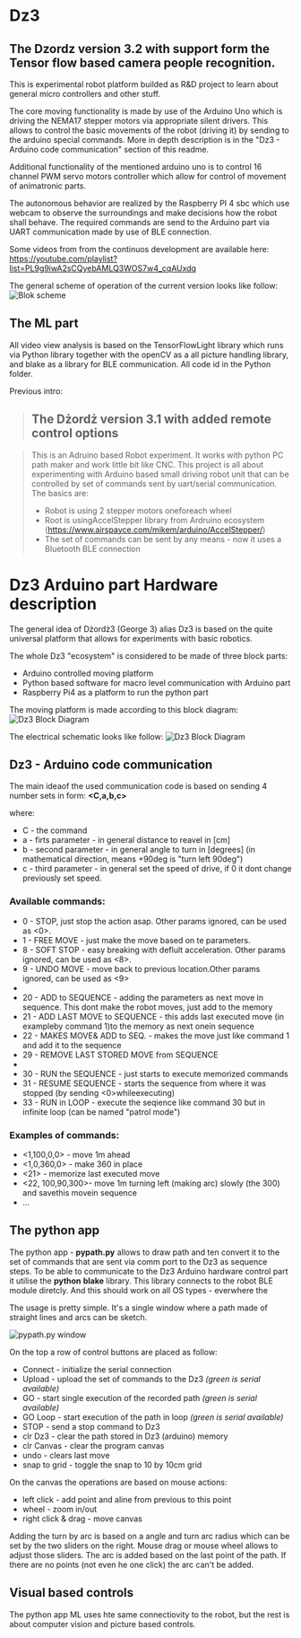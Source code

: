 # Dz3 

## The Dzordz version 3.2 with support form the Tensor flow based camera people recognition.

This is experimental robot platform builded as R&D project to learn about general micro controllers and other stuff. 

The core moving functionality is made by use of the Arduino Uno which is driving the NEMA17 stepper motors via appropriate silent drivers. 
This allows to control the basic movements of the robot (driving it) by sending to the arduino special commands. More in depth description is in the "Dz3 - Arduino code communication" section of this readme. 

Additional functionality of the mentioned arduino uno is to control 16 channel PWM servo motors controller which allow for control of movement of animatronic parts.

The autonomous behavior are realized by the Raspberry PI 4 sbc which use webcam to observe the surroundings and make decisions how the robot shall behave. The required commands are send to the Arduino part via UART communication made by use of BLE connection. 

Some videos from from the continuos development are available here:
https://youtube.com/playlist?list=PL9g9iwA2sCQyebAMLQ3WOS7w4_cqAUxdq

The general scheme of operation of the current version looks like follow:
![Blok scheme](img/IMG_4066.JPG)

## The ML part

All video view analysis is based on the TensorFlowLight library which runs via Python library together with the openCV as a all picture handling library, and blake as a library for BLE communication. All code id in the Python folder. 

Previous intro:
>## The Dżordż version 3.1 with added remote control options

>This is an Adruino based Robot experiment. It works with python PC path maker and work little bit like CNC. 
This project is all about experimenting with Arduino based small driving robot unit that can be controlled by set of commands sent by uart/serial communication.
The basics are:
>- Robot is using 2 stepper motors oneforeach wheel
>- Root is usingAccelStepper library from Ardruino ecosystem (https://www.airspayce.com/mikem/arduino/AccelStepper/) 
>- The set of commands can be sent by any means - now it uses a Bluetooth BLE connection 

# Dz3 Arduino part Hardware description

The general idea of Dżordż3 (George 3) alias Dz3 is based on the quite universal platform that allows for experiments with basic robotics.

The whole Dz3 "ecosystem" is considered to be made of three block parts:
- Arduino controlled moving platform
- Python based software for macro level communication with Arduino part
- Raspberry Pi4 as a platform to run the python part

The moving platform is made according to this block diagram:
![Dz3 Block Diagram](img/Dz3-Arduino-block.png)


The electrical schematic looks like follow:
![Dz3 Block Diagram](img/Schematic_Dz3-Dzordz3-robotplatform01.png)




## Dz3 - Arduino code communication

The main ideaof the used communication code is based on sending 4 number sets in form:
**<C,a,b,c>**

where:

- C - the command
- a - firts parameter - in general distance to reavel in [cm]
- b - second parameter - in general angle to turn in [degrees] (in mathematical direction, means +90deg is "turn left 90deg")
- c - third parameter - in general set the speed of drive, if 0 it dont change previously set speed.

### Available commands:
- 0 - STOP, just stop the action asap. Other params ignored, can be used as <0>.
- 1 - FREE MOVE - just make the move based on te parameters.
- 8 - SOFT STOP - easy breaking with deflult acceleration. Other params ignored, can be used as <8>.
- 9 - UNDO  MOVE - move back to previous location.Other params ignored, can be used as <9>
- 
- 20 - ADD to SEQUENCE - adding the parameters as next move in sequence. This dont make the robot moves, just add to the memory
- 21 - ADD LAST MOVE to SEQUENCE - this adds last executed move (in exampleby command 1)to the memory as next onein sequence
- 22 - MAKES MOVE& ADD to SEQ. - makes the move just like command 1 and add it to the sequence
- 29 - REMOVE LAST STORED MOVE from SEQUENCE
-
- 30 - RUN the SEQUENCE - just starts to execute memorized commands
- 31 - RESUME SEQUENCE - starts the sequence from where it was stopped (by sending <0>whileexecuting)
- 33 - RUN in LOOP - execute the seqience like command 30 but in infinite loop (can be named "patrol mode")

### Examples of commands:
- <1,100,0,0> - move 1m ahead
- <1,0,360,0> - make 360 in place
- <21> - memorize last executed move
- <22, 100,90,300>- move 1m turning left (making arc) slowly (the 300) and savethis movein sequence
- ...

## The python app

The python app - **pypath.py** allows to draw path and ten convert it to the set of commands that are sent via comm port to the Dz3 as sequence steps. To be able to communicate to the Dz3 Arduino hardware control part it utilise the **python** **blake** library. This library connects to the robot BLE module diretcly. And this should work on all OS types - everwhere the 

The usage is pretty simple. It's a single window where a path made of straight lines and arcs can be sketch.

![pypath.py window](img/pypath_window.png)

On the top a row of control buttons are placed as follow:
- Connect - initialize the serial connection
- Upload - upload the set of commands to the Dz3 *(green is serial available)*
- GO - start single execution of the recorded path *(green is serial available)*
- GO Loop - start execution of the path in loop *(green is serial available)*
- STOP - send a stop command to Dz3
- clr Dz3 - clear the path stored in Dz3 (arduino) memory
- clr Canvas - clear the program canvas
- undo - clears last move
- snap to grid - toggle the snap to 10 by 10cm grid

On the canvas the operations are based on mouse actions:
- left click - add point and aline from previous to this point
- wheel - zoom in/out
- right click & drag - move canvas

Adding the turn by arc is based on a angle and turn arc radius which can be set by the two sliders on the right. Mouse drag or mouse wheel allows to adjust those sliders.
The arc is added based on the last point of the path. If there are no points (not even he one click) the arc can't be added.     

## Visual based controls
The python app ML uses hte same connectiovity to the robot, but the rest is about computer vision and picture based controls. 

